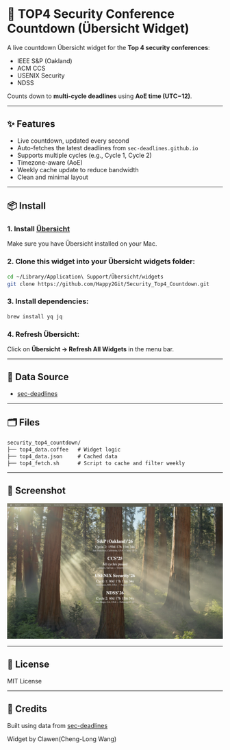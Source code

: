 # 🔐 TOP4 Security Conference Countdown (Übersicht Widget)

A live countdown Übersicht widget for the **Top 4 security conferences**:

- IEEE S&P (Oakland)
- ACM CCS
- USENIX Security
- NDSS

Counts down to **multi-cycle deadlines** using **AoE time (UTC−12)**.

---

## ✨ Features

- Live countdown, updated every second
- Auto-fetches the latest deadlines from `sec-deadlines.github.io`
- Supports multiple cycles (e.g., Cycle 1, Cycle 2)
- Timezone-aware (AoE)
- Weekly cache update to reduce bandwidth
- Clean and minimal layout

---

## 📦 Install

### 1. Install [Übersicht](http://tracesof.net/uebersicht/)

Make sure you have Übersicht installed on your Mac.

### 2. Clone this widget into your Übersicht widgets folder:

```bash
cd ~/Library/Application\ Support/Übersicht/widgets
git clone https://github.com/Happy2Git/Security_Top4_Countdown.git
```
### 3. Install dependencies:

```bash
brew install yq jq
```
### 4. Refresh Übersicht:

Click on **Übersicht → Refresh All Widgets** in the menu bar.

---

## 🧠 Data Source

* [sec-deadlines](https://github.com/sec-deadlines/sec-deadlines.github.io)

---

## 🗂 Files
```
security_top4_countdown/
├── top4_data.coffee   # Widget logic
├── top4_data.json     # Cached data
├── top4_fetch.sh      # Script to cache and filter weekly
```
---

## 📸 Screenshot

![Screen capture](./screenshot.jpg)

---

## 📄 License

MIT License

---

## 🙌 Credits

Built using data from [sec-deadlines](https://github.com/sec-deadlines/sec-deadlines.github.io)

Widget by Clawen(Cheng-Long Wang)

````